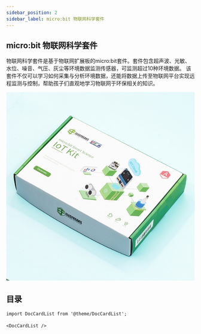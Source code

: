 ```yaml
---
sidebar_position: 2
sidebar_label: micro:bit 物联网科学套件
---
```




## micro:bit 物联网科学套件


物联网科学套件是基于物联网扩展板的micro:bit套件。套件包含超声波、光敏、水位、噪音、气压、灰尘等环境数据监测传感器，可监测超过10种环境数据。
该套件不仅可以学习如何采集与分析环境数据，还能将数据上传至物联网平台实现远程监测与控制，帮助孩子们直观地学习物联网于环保相关的知识。

![](./images/iot_kit_03.jpg)


## 目录

```mdx-code-block
import DocCardList from '@theme/DocCardList';

<DocCardList />
```
